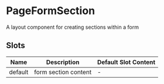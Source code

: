 # PageFormSection

A layout component for creating sections within a form

## Slots

<!-- @vuese:PageFormSection:slots:start -->
|Name|Description|Default Slot Content|
|---|---|---|
|default|form section content|-|

<!-- @vuese:PageFormSection:slots:end -->


